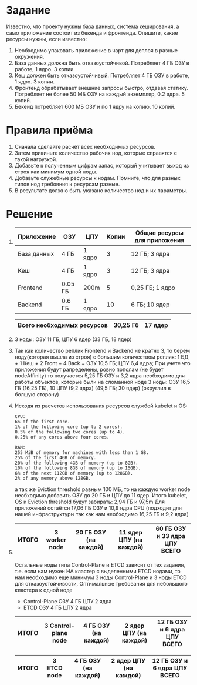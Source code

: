 # Задание
Известно, что проекту нужны база данных, система кеширования, а само приложение состоит из бекенда и фронтенда. Опишите, какие ресурсы нужны, если известно:

1. Необходимо упаковать приложение в чарт для деплоя в разные окружения. 
2. База данных должна быть отказоустойчивой. Потребляет 4 ГБ ОЗУ в работе, 1 ядро. 3 копии. 
3. Кеш должен быть отказоустойчивый. Потребляет 4 ГБ ОЗУ в работе, 1 ядро. 3 копии. 
4. Фронтенд обрабатывает внешние запросы быстро, отдавая статику. Потребляет не более 50 МБ ОЗУ на каждый экземпляр, 0.2 ядра. 5 копий. 
5. Бекенд потребляет 600 МБ ОЗУ и по 1 ядру на копию. 10 копий.

# Правила приёма
1. Сначала сделайте расчёт всех необходимых ресурсов.
2. Затем прикиньте количество рабочих нод, которые справятся с такой нагрузкой.
3. Добавьте к полученным цифрам запас, который учитывает выход из строя как минимум одной ноды. 
4. Добавьте служебные ресурсы к нодам. Помните, что для разных типов нод требовния к ресурсам разные. 
5. В результате должно быть указано количество нод и их параметры.

# Решение
1. Приложение | ОЗУ | ЦПУ | Копии | Общие ресурсы для приложения |
   ---------- | --- | --- | ----- | ---------------------------- |
   База данных | 4 ГБ |  1 ядро | 3 | 12 ГБ; 3 ядра |
   Кеш | 4 ГБ | 1 ядро | 3 | 12 ГБ; 3 ядра |
   Frontend | 0.05 ГБ | 200m | 5 | 0,25 ГБ; 1 ядро |
   Backend | 0.6 ГБ | 1 ядро | 10 | 6 ГБ; 10 ядер |

   Всего  необходимых ресурсов | 30,25 Гб | 17 ядер |
   --------------------------- | -------- | ------- |

2. 3 ноды: ОЗУ 11 ГБ, ЦПУ 6 ядер (33 ГБ, 18 ядер)
3. Так как количество реплик Frontend и Backend не кратно 3, то берем ноду(которая вышла из строя) с большим количеством реплик: 1 БД + 1 Кеш + 2 Front + 4 Back = ОЗУ 10,5 ГБ; ЦПУ 6,4 ядра;
   При учете что приложения будут рапределены, ровно пополам (не будет nodeAffinity) то получается 5,25 ГБ ОЗУ и 3,2 ядра необходимо для работы объектов, которые были на сломанной ноде
   3 ноды: ОЗУ 16,5 ГБ (16,25 ГБ), 10 ЦПУ (9,2 ядра) (49,5 ГБ; 30 ядер) (округлил в болшую сторону)
4. Исходя из расчетов использования ресурсов службой kubelet и OS:
    ```
    CPU:
    6% of the first core.
    1% of the following core (up to 2 cores).
    0.5% of the following two cores (up to 4).
    0.25% of any cores above four cores.
    ```
    ```
    RAM:
    255 MiB of memory for machines with less than 1 GB.
    25% of the first 4GB of memory.
    20% of the following 4GB of memory (up to 8GB).
    10% of the following 8GB of memory (up to 16GB).
    6% of the next 112GB of memory (up to 128GB).
    2% of any memory above 128GB.
    ```
    а так же Eviction threshold равным 100 МБ, то на каждую worker node необходимо добавить ОЗУ до 20 ГБ и ЦПУ до 11 ядер.
    Итого kubelet, OS и Eviction threshold будут забирать: 2,94 ГБ и  97,5m
    Для приложений остаётся 17,06 ГБ ОЗУ и 10,9 ядра CPU (подходит для нашей инфраструктуры так как нам необходимо 16,25 ГБ и 9,2 ядра)

5. ИТОГО | 3 worker node | 20 ГБ ОЗУ (на каждой) | 11 ядер ЦПУ (на каждой) | 60 ГБ ОЗУ и 33 ядра ЦПУ ВСЕГО |
   ----- | ------------- | --------------------- | ----------------------- | ----------------------------- |

   Остальные ноды типа Control-Plane и ETCD зависит от тех задания, т.е. если нам нужен HA кластер с выделенными ETCD нодами, то нам необходимо еще минимум 3 ноды Control-Plane и 3 ноды ETCD  для отказоустойчивости,
   Оптимальные требования для небольшого кластера к одной ноде
   - Control-Plane ОЗУ 4 ГБ ЦПУ 2 ядра
   - ETCD  ОЗУ 4 ГБ ЦПУ 2 ядра

   ИТОГО | 3 Control-plane node | 4 ГБ ОЗУ (на каждой) | 2 ядер ЦПУ (на каждой) | 12 ГБ ОЗУ и 6 ядра ЦПУ ВСЕГО |
   ----- | ------------- | --------------------- | ----------------------- | ----------------------------- |
   
   ИТОГО | 3 ETCD node | 4 ГБ ОЗУ (на каждой) | 2 ядер ЦПУ (на каждой) | 12 ГБ ОЗУ и 6 ядра ЦПУ ВСЕГО |
   ----- | ------------- | --------------------- | ----------------------- | ----------------------------- |
